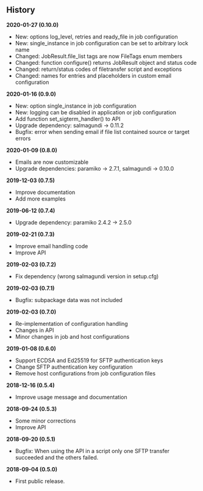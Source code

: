History
-------

**2020-01-27 (0.10.0)**
 - New: options log_level, retries and ready_file in job configuration
 - New: single_instance in job configuration can be set to arbitrary lock name
 - Changed: JobResult.file_list tags are now FileTags enum members
 - Changed: function configure() returns JobResult object and status code
 - Changed: return/status codes of filetransfer script and exceptions
 - Changed: names for entries and placeholders in custom email configuration

**2020-01-16 (0.9.0)**
 - New: option single_instance in job configuration
 - New: logging can be disabled in application or job configuration
 - Add function set_sigterm_handler() to API
 - Upgrade dependency: salmagundi -> 0.11.2
 - Bugfix: error when sending email if file list contained source or target errors

**2020-01-09 (0.8.0)**
 - Emails are now customizable
 - Upgrade dependencies: paramiko -> 2.7.1, salmagundi -> 0.10.0

**2019-12-03 (0.7.5)**
 - Improve documentation
 - Add more examples

**2019-06-12 (0.7.4)**
 - Upgrade dependency: paramiko 2.4.2 -> 2.5.0

**2019-02-21 (0.7.3)**
 - Improve email handling code
 - Improve API

**2019-02-03 (0.7.2)**
 - Fix dependency (wrong salmagundi version in setup.cfg)

**2019-02-03 (0.7.1)**
 - Bugfix: subpackage data was not included

**2019-02-03 (0.7.0)**
 - Re-implementation of configuration handling
 - Changes in API
 - Minor changes in job and host configurations

**2019-01-08 (0.6.0)**
 - Support ECDSA and Ed25519 for SFTP authentication keys
 - Change SFTP authentication key configuration
 - Remove host configurations from job configuration files

**2018-12-16 (0.5.4)**
 - Improve usage message and documentation

**2018-09-24 (0.5.3)**
 - Some minor corrections
 - Improve API

**2018-09-20 (0.5.1)**
 - Bugfix: When using the API in a script only one SFTP transfer succeeded and the others failed.

**2018-09-04 (0.5.0)**
 - First public release.
